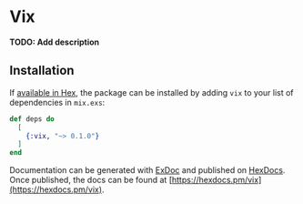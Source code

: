 # Vix

**TODO: Add description**

## Installation

If [available in Hex](https://hex.pm/docs/publish), the package can be installed
by adding `vix` to your list of dependencies in `mix.exs`:

```elixir
def deps do
  [
    {:vix, "~> 0.1.0"}
  ]
end
```

Documentation can be generated with [ExDoc](https://github.com/elixir-lang/ex_doc)
and published on [HexDocs](https://hexdocs.pm). Once published, the docs can
be found at [https://hexdocs.pm/vix](https://hexdocs.pm/vix).
